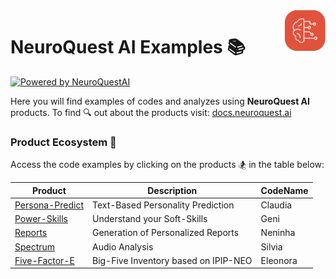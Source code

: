 <img src="https://raw.githubusercontent.com/NeuroQuestAi/neuroquestai.github.io/main/brand/logo/neuroquest-orange-logo.png" align="right" width="65" height="65"/>

# NeuroQuest AI Examples 📚

[![Powered by NeuroQuestAI](https://img.shields.io/badge/powered%20by-NeuroQuestAI-orange.svg?style=flat&colorA=E1523D&colorB=007D8A)](
https://neuroquest.ai)

Here you will find examples of codes and analyzes using **NeuroQuest AI** products. To find 🔍 out about the products visit: [docs.neuroquest.ai](https://docs.neuroquest.ai/)

### Product Ecosystem 🎈

Access the code examples by clicking on the products 🏂 in the table below:

| Product                                                             | Description                             | CodeName     | 
| ------------------------------------------------------------------- | --------------------------------------- |--------------|
| [Persona-Predict](products/persona-predict)                         | Text-Based Personality Prediction       | Claudia      | 
| [Power-Skills](products/power-skills)                               | Understand your Soft-Skills             | Geni         |
| [Reports](products/reports)                                         | Generation of Personalized Reports      | Neninha      |
| [Spectrum](products/spectrum)                                       | Audio Analysis                          | Silvia       |
| [Five-Factor-E](https://github.com/NeuroQuestAi/five-factor-e)      | Big-Five Inventory based on IPIP-NEO    | Eleonora     |
